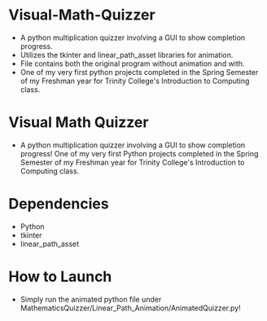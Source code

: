 # Visual-Math-Quizzer
- A python multiplication quizzer involving a GUI to show completion progress.
- Utilizes the tkinter and linear_path_asset libraries for animation.
- File contains both the original program without animation and with.
- One of my very first python projects completed in the Spring Semester of my Freshman year for Trinity College's Introduction to Computing class.

# Visual Math Quizzer
  * A python multiplication quizzer involving a GUI to show completion progress! One of my very first Python projects completed in the Spring Semester of my Freshman year for Trinity College's Introduction to Computing class.

# Dependencies
  * Python
  * tkinter
  * linear_path_asset 


# How to Launch
  * Simply run the animated python file under MathematicsQuizzer/Linear_Path_Animation/AnimatedQuizzer.py!

